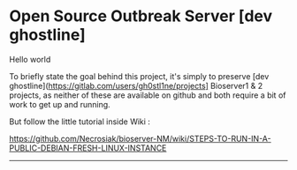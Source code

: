 # Open Source Outbreak Server [dev ghostline]

Hello world

To briefly state the goal behind this project, it's simply to preserve [dev ghostline](https://gitlab.com/users/gh0stl1ne/projects] Bioserver1 & 2 projects, as neither of these are available on github and both require a bit of work to get up and running.

But follow the little tutorial inside Wiki : 

https://github.com/Necrosiak/bioserver-NM/wiki/STEPS-TO-RUN-IN-A-PUBLIC-DEBIAN-FRESH-LINUX-INSTANCE

-----------------------
